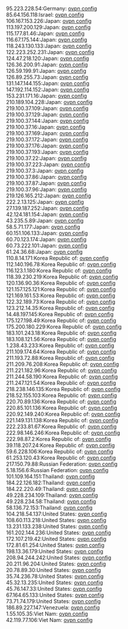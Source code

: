 95.223.228.54:Germany: [ovpn config](vpn/95_223_228_54.ovpn)  
85.64.156.118:Israel: [ovpn config](vpn/85_64_156_118.ovpn)  
106.167.153.226:Japan: [ovpn config](vpn/106_167_153_226.ovpn)  
113.197.200.129:Japan: [ovpn config](vpn/113_197_200_129.ovpn)  
115.177.81.46:Japan: [ovpn config](vpn/115_177_81_46.ovpn)  
116.67.175.144:Japan: [ovpn config](vpn/116_67_175_144.ovpn)  
118.243.130.133:Japan: [ovpn config](vpn/118_243_130_133.ovpn)  
122.223.252.231:Japan: [ovpn config](vpn/122_223_252_231.ovpn)  
124.47.218.120:Japan: [ovpn config](vpn/124_47_218_120.ovpn)  
126.36.200.91:Japan: [ovpn config](vpn/126_36_200_91.ovpn)  
126.59.199.91:Japan: [ovpn config](vpn/126_59_199_91.ovpn)  
126.89.255.73:Japan: [ovpn config](vpn/126_89_255_73.ovpn)  
131.147.144.155:Japan: [ovpn config](vpn/131_147_144_155.ovpn)  
147.192.114.152:Japan: [ovpn config](vpn/147_192_114_152.ovpn)  
153.231.171.16:Japan: [ovpn config](vpn/153_231_171_16.ovpn)  
210.189.104.228:Japan: [ovpn config](vpn/210_189_104_228.ovpn)  
219.100.37.109:Japan: [ovpn config](vpn/219_100_37_109.ovpn)  
219.100.37.129:Japan: [ovpn config](vpn/219_100_37_129.ovpn)  
219.100.37.144:Japan: [ovpn config](vpn/219_100_37_144.ovpn)  
219.100.37.16:Japan: [ovpn config](vpn/219_100_37_16.ovpn)  
219.100.37.169:Japan: [ovpn config](vpn/219_100_37_169.ovpn)  
219.100.37.172:Japan: [ovpn config](vpn/219_100_37_172.ovpn)  
219.100.37.176:Japan: [ovpn config](vpn/219_100_37_176.ovpn)  
219.100.37.193:Japan: [ovpn config](vpn/219_100_37_193.ovpn)  
219.100.37.22:Japan: [ovpn config](vpn/219_100_37_22.ovpn)  
219.100.37.223:Japan: [ovpn config](vpn/219_100_37_223.ovpn)  
219.100.37.3:Japan: [ovpn config](vpn/219_100_37_3.ovpn)  
219.100.37.86:Japan: [ovpn config](vpn/219_100_37_86.ovpn)  
219.100.37.87:Japan: [ovpn config](vpn/219_100_37_87.ovpn)  
219.100.37.96:Japan: [ovpn config](vpn/219_100_37_96.ovpn)  
219.126.165.212:Japan: [ovpn config](vpn/219_126_165_212.ovpn)  
222.2.13.125:Japan: [ovpn config](vpn/222_2_13_125.ovpn)  
27.139.187.252:Japan: [ovpn config](vpn/27_139_187_252.ovpn)  
42.124.181.154:Japan: [ovpn config](vpn/42_124_181_154.ovpn)  
43.235.5.89:Japan: [ovpn config](vpn/43_235_5_89.ovpn)  
58.5.71.177:Japan: [ovpn config](vpn/58_5_71_177.ovpn)  
60.151.106.133:Japan: [ovpn config](vpn/60_151_106_133.ovpn)  
60.70.123.174:Japan: [ovpn config](vpn/60_70_123_174.ovpn)  
60.73.222.101:Japan: [ovpn config](vpn/60_73_222_101.ovpn)  
61.24.36.68:Japan: [ovpn config](vpn/61_24_36_68.ovpn)  
110.8.14.171:Korea Republic of: [ovpn config](vpn/110_8_14_171.ovpn)  
112.140.196.78:Korea Republic of: [ovpn config](vpn/112_140_196_78.ovpn)  
116.123.1.180:Korea Republic of: [ovpn config](vpn/116_123_1_180.ovpn)  
118.39.230.219:Korea Republic of: [ovpn config](vpn/118_39_230_219.ovpn)  
120.136.90.36:Korea Republic of: [ovpn config](vpn/120_136_90_36.ovpn)  
121.157.125.121:Korea Republic of: [ovpn config](vpn/121_157_125_121.ovpn)  
121.169.161.53:Korea Republic of: [ovpn config](vpn/121_169_161_53.ovpn)  
122.32.189.73:Korea Republic of: [ovpn config](vpn/122_32_189_73.ovpn)  
123.212.14.35:Korea Republic of: [ovpn config](vpn/123_212_14_35.ovpn)  
14.48.197.145:Korea Republic of: [ovpn config](vpn/14_48_197_145.ovpn)  
175.127.198.49:Korea Republic of: [ovpn config](vpn/175_127_198_49.ovpn)  
175.200.180.229:Korea Republic of: [ovpn config](vpn/175_200_180_229.ovpn)  
183.101.243.18:Korea Republic of: [ovpn config](vpn/183_101_243_18.ovpn)  
183.108.121.56:Korea Republic of: [ovpn config](vpn/183_108_121_56.ovpn)  
1.238.43.233:Korea Republic of: [ovpn config](vpn/1_238_43_233.ovpn)  
211.109.174.64:Korea Republic of: [ovpn config](vpn/211_109_174_64.ovpn)  
211.193.72.88:Korea Republic of: [ovpn config](vpn/211_193_72_88.ovpn)  
211.209.76.208:Korea Republic of: [ovpn config](vpn/211_209_76_208.ovpn)  
211.221.182.96:Korea Republic of: [ovpn config](vpn/211_221_182_96.ovpn)  
211.244.58.190:Korea Republic of: [ovpn config](vpn/211_244_58_190.ovpn)  
211.247.121.54:Korea Republic of: [ovpn config](vpn/211_247_121_54.ovpn)  
218.238.146.135:Korea Republic of: [ovpn config](vpn/218_238_146_135.ovpn)  
218.52.155.103:Korea Republic of: [ovpn config](vpn/218_52_155_103.ovpn)  
220.70.89.136:Korea Republic of: [ovpn config](vpn/220_70_89_136.ovpn)  
220.85.101.136:Korea Republic of: [ovpn config](vpn/220_85_101_136.ovpn)  
220.92.149.240:Korea Republic of: [ovpn config](vpn/220_92_149_240.ovpn)  
221.149.131.138:Korea Republic of: [ovpn config](vpn/221_149_131_138.ovpn)  
222.233.81.67:Korea Republic of: [ovpn config](vpn/222_233_81_67.ovpn)  
222.98.146.246:Korea Republic of: [ovpn config](vpn/222_98_146_246.ovpn)  
222.98.87.2:Korea Republic of: [ovpn config](vpn/222_98_87_2.ovpn)  
39.118.207.24:Korea Republic of: [ovpn config](vpn/39_118_207_24.ovpn)  
59.6.228.106:Korea Republic of: [ovpn config](vpn/59_6_228_106.ovpn)  
61.253.120.43:Korea Republic of: [ovpn config](vpn/61_253_120_43.ovpn)  
217.150.79.88:Russian Federation: [ovpn config](vpn/217_150_79_88.ovpn)  
5.18.156.6:Russian Federation: [ovpn config](vpn/5_18_156_6.ovpn)  
101.109.164.151:Thailand: [ovpn config](vpn/101_109_164_151.ovpn)  
184.22.126.182:Thailand: [ovpn config](vpn/184_22_126_182.ovpn)  
184.22.220.49:Thailand: [ovpn config](vpn/184_22_220_49.ovpn)  
49.228.234.109:Thailand: [ovpn config](vpn/49_228_234_109.ovpn)  
49.228.234.58:Thailand: [ovpn config](vpn/49_228_234_58.ovpn)  
58.136.72.153:Thailand: [ovpn config](vpn/58_136_72_153.ovpn)  
104.218.54.137:United States: [ovpn config](vpn/104_218_54_137.ovpn)  
108.60.113.218:United States: [ovpn config](vpn/108_60_113_218.ovpn)  
13.231.133.238:United States: [ovpn config](vpn/13_231_133_238.ovpn)  
161.202.144.236:United States: [ovpn config](vpn/161_202_144_236.ovpn)  
172.107.219.42:United States: [ovpn config](vpn/172_107_219_42.ovpn)  
172.81.61.254:United States: [ovpn config](vpn/172_81_61_254.ovpn)  
198.13.36.179:United States: [ovpn config](vpn/198_13_36_179.ovpn)  
208.94.244.242:United States: [ovpn config](vpn/208_94_244_242.ovpn)  
20.211.96.204:United States: [ovpn config](vpn/20_211_96_204.ovpn)  
20.78.89.30:United States: [ovpn config](vpn/20_78_89_30.ovpn)  
35.74.236.78:United States: [ovpn config](vpn/35_74_236_78.ovpn)  
45.32.13.235:United States: [ovpn config](vpn/45_32_13_235.ovpn)  
45.76.147.33:United States: [ovpn config](vpn/45_76_147_33.ovpn)  
67.164.65.133:United States: [ovpn config](vpn/67_164_65_133.ovpn)  
73.71.74.179:United States: [ovpn config](vpn/73_71_74_179.ovpn)  
186.89.227.147:Venezuela: [ovpn config](vpn/186_89_227_147.ovpn)  
1.55.105.35:Viet Nam: [ovpn config](vpn/1_55_105_35.ovpn)  
42.119.77.106:Viet Nam: [ovpn config](vpn/42_119_77_106.ovpn)  
